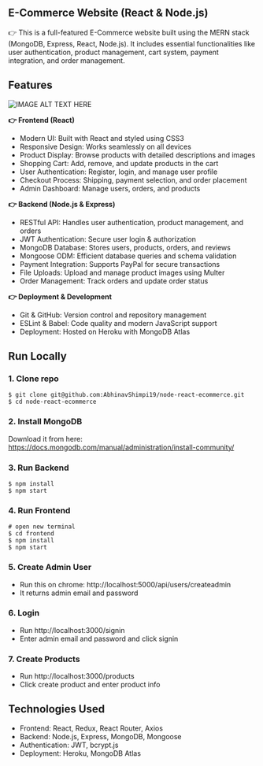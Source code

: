 ## E-Commerce Website (React & Node.js)

👉 This is a full-featured E-Commerce website built using the MERN stack (MongoDB, Express, React, Node.js). It includes essential functionalities like user authentication, product management, cart system, payment integration, and order management.

## Features
![IMAGE ALT TEXT HERE](https://img.youtube.com/vi/Fy9SdZLBTOo/0.jpg)

**👉 Frontend (React)**
- Modern UI: Built with React and styled using CSS3
- Responsive Design: Works seamlessly on all devices
- Product Display: Browse products with detailed descriptions and images
- Shopping Cart: Add, remove, and update products in the cart
- User Authentication: Register, login, and manage user profile
- Checkout Process: Shipping, payment selection, and order placement
- Admin Dashboard: Manage users, orders, and products

**👉 Backend (Node.js & Express)**

- RESTful API: Handles user authentication, product management, and orders
- JWT Authentication: Secure user login & authorization
- MongoDB Database: Stores users, products, orders, and reviews
- Mongoose ODM: Efficient database queries and schema validation
- Payment Integration: Supports PayPal for secure transactions
- File Uploads: Upload and manage product images using Multer
- Order Management: Track orders and update order status

**👉 Deployment & Development**

- Git & GitHub: Version control and repository management
- ESLint & Babel: Code quality and modern JavaScript support
- Deployment: Hosted on Heroku with MongoDB Atlas


## Run Locally

### 1. Clone repo

```
$ git clone git@github.com:AbhinavShimpi19/node-react-ecommerce.git
$ cd node-react-ecommerce
```

### 2. Install MongoDB

Download it from here: https://docs.mongodb.com/manual/administration/install-community/

### 3. Run Backend

```
$ npm install
$ npm start
```

### 4. Run Frontend

```
# open new terminal
$ cd frontend
$ npm install
$ npm start
```

### 5. Create Admin User

- Run this on chrome: http://localhost:5000/api/users/createadmin
- It returns admin email and password

### 6. Login

- Run http://localhost:3000/signin
- Enter admin email and password and click signin

### 7. Create Products

- Run http://localhost:3000/products
- Click create product and enter product info

## Technologies Used
- Frontend: React, Redux, React Router, Axios
- Backend: Node.js, Express, MongoDB, Mongoose
- Authentication: JWT, bcrypt.js
- Deployment: Heroku, MongoDB Atlas
